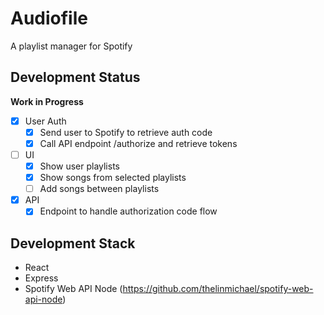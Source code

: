 # Audiofile

A playlist manager for Spotify

## Development Status

**Work in Progress**

- [x] User Auth
  - [x] Send user to Spotify to retrieve auth code
  - [x] Call API endpoint /authorize and retrieve tokens
- [ ] UI
  - [x] Show user playlists
  - [x] Show songs from selected playlists
  - [ ] Add songs between playlists
- [x] API
  - [x] Endpoint to handle authorization code flow

## Development Stack

- React
- Express
- Spotify Web API Node (https://github.com/thelinmichael/spotify-web-api-node)
